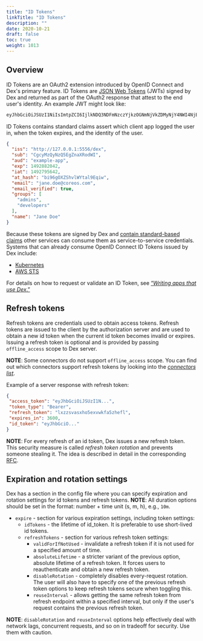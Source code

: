 ```yaml
---
title: "ID Tokens"
linkTitle: "ID Tokens"
description: ""
date: 2020-10-21
draft: false
toc: true
weight: 1013
---
```


## Overview

ID Tokens are an OAuth2 extension introduced by OpenID Connect and Dex's primary feature. ID Tokens are [JSON Web Tokens][jwt-io] (JWTs) signed by Dex and returned as part of the OAuth2 response that attest to the end user's identity. An example JWT might look like:

```bash
eyJhbGciOiJSUzI1NiIsImtpZCI6IjlkNDQ3NDFmNzczYjkzOGNmNjVkZDMyNjY4NWI4NjE4MGMzMjRkOTkifQ.eyJpc3MiOiJodHRwOi8vMTI3LjAuMC4xOjU1NTYvZGV4Iiwic3ViIjoiQ2djeU16UXlOelE1RWdabmFYUm9kV0kiLCJhdWQiOiJleGFtcGxlLWFwcCIsImV4cCI6MTQ5Mjg4MjA0MiwiaWF0IjoxNDkyNzk1NjQyLCJhdF9oYXNoIjoiYmk5NmdPWFpTaHZsV1l0YWw5RXFpdyIsImVtYWlsIjoiZXJpYy5jaGlhbmdAY29yZW9zLmNvbSIsImVtYWlsX3ZlcmlmaWVkIjp0cnVlLCJncm91cHMiOlsiYWRtaW5zIiwiZGV2ZWxvcGVycyJdLCJuYW1lIjoiRXJpYyBDaGlhbmcifQ.OhROPq_0eP-zsQRjg87KZ4wGkjiQGnTi5QuG877AdJDb3R2ZCOk2Vkf5SdP8cPyb3VMqL32G4hLDayniiv8f1_ZXAde0sKrayfQ10XAXFgZl_P1yilkLdknxn6nbhDRVllpWcB12ki9vmAxklAr0B1C4kr5nI3-BZLrFcUR5sQbxwJj4oW1OuG6jJCNGHXGNTBTNEaM28eD-9nhfBeuBTzzO7BKwPsojjj4C9ogU4JQhGvm_l4yfVi0boSx8c0FX3JsiB0yLa1ZdJVWVl9m90XmbWRSD85pNDQHcWZP9hR6CMgbvGkZsgjG32qeRwUL_eNkNowSBNWLrGNPoON1gMg
```

ID Tokens contains standard claims assert which client app logged the user in, when the token expires, and the identity of the user.

```json
{
  "iss": "http://127.0.0.1:5556/dex",
  "sub": "CgcyMzQyNzQ5EgZnaXRodWI",
  "aud": "example-app",
  "exp": 1492882042,
  "iat": 1492795642,
  "at_hash": "bi96gOXZShvlWYtal9Eqiw",
  "email": "jane.doe@coreos.com",
  "email_verified": true,
  "groups": [
    "admins",
    "developers"
  ],
  "name": "Jane Doe"
}
```

Because these tokens are signed by Dex and [contain standard-based claims][standard-claims] other services can consume them as service-to-service credentials. Systems that can already consume OpenID Connect ID Tokens issued by Dex include:

* [Kubernetes][kubernetes]
* [AWS STS][aws-sts]

For details on how to request or validate an ID Token, see [“_Writing apps that use Dex_.”][using-dex]

## Refresh tokens
Refresh tokens are credentials used to obtain access tokens. Refresh tokens are issued to the client by the authorization server and are used to obtain 
a new id token when the current id token becomes invalid or expires. Issuing a refresh token is optional and is provided by passing `offline_access` scope to Dex server.

__NOTE__: Some connectors do not support `offline_access` scope. You can find out which connectors support refresh tokens by looking into the [_connectors list_][connectors].

Example of a server response with refresh token:
```json
{
 "access_token": "eyJhbGciOiJSUzI1N...",
 "token_type": "Bearer",
 "refresh_token": "lxzzsvasxho5exvwkfa5zhefl",
 "expires_in": 3600,
 "id_token": "eyJhbGciO..."
}
```

__NOTE__: For every refresh of an id token, Dex issues a new refresh token. This security measure is called _refresh token rotation_
and prevents someone stealing it. The idea is described in detail in the corresponding [RFC][rfc6819-5.2.2.3].

## Expiration and rotation settings

Dex has a section in the config file where you can specify expiration and rotation settings for id tokens and refresh tokens.
__NOTE__: All duration options should be set in the format: number + time unit (s, m, h), e.g., `10m`.

* `expire` - section for various expiration settings, including token settings:
  * `idTokens` - the lifetime of id_token. It is preferable to use short-lived id tokens.
  * `refreshTokens` - section for various refresh token settings:
    * `validForIfNotUsed` - invalidate a refresh token if it is not used for a specified amount of time.
    * `absoluteLifetime` - a stricter variant of the previous option, absolute lifetime of a refresh token. It forces users to reauthenticate and obtain a new refresh token.
    * `disableRotation` - completely disables every-request rotation. The user will also have to specify one of the previous refresh token options to keep refresh tokens secure when toggling this.
    * `reuseInterval` - allows getting the same refresh token from refresh endpoint within a specified interval, but only if the user's request contains the previous refresh token. 
      
__NOTE__: `disableRotation` and `reuseInterval` options help effectively deal with network lags, concurrent requests, and so on in tradeoff for security. Use them with caution.

[aws-sts]: https://docs.aws.amazon.com/STS/latest/APIReference/Welcome.html
[connectors]: connectors
[jwt-io]: https://jwt.io/
[kubernetes]: http://kubernetes.io/docs/admin/authentication/#openid-connect-tokens
[rfc6819-5.2.2.3]: https://tools.ietf.org/html/rfc6819#section-5.2.2.3
[standard-claims]: https://openid.net/specs/openid-connect-core-1_0.html#StandardClaims
[using-dex]: using-dex
